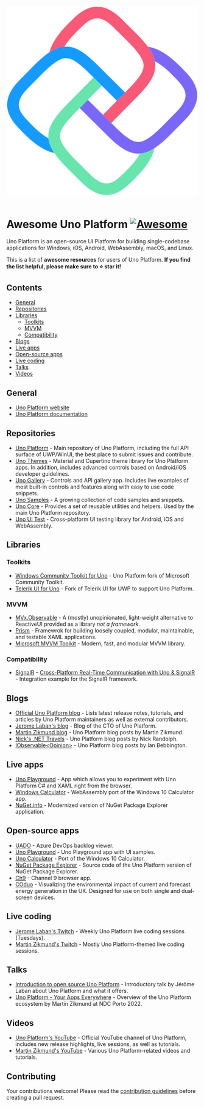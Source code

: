 <div align="center">
	<div>
		<img width="500" src="media/logo.png" alt="Awesome Uno Platform">
	</div>
	<br>
</div>

# Awesome Uno Platform  [![Awesome](https://awesome.re/badge.svg)](https://awesome.re)

Uno Platform is an open-source UI Platform for building single-codebase applications for Windows, iOS, Android, WebAssembly, macOS, and Linux. 

This is a list of **awesome resources** for users of Uno Platform. **If you find the list helpful, please make sure to ⭐  star it!**

## Contents

- [General](#general)
- [Repositories](#repositories)
- [Libraries](#libraries)
  - [Toolkits](#toolkits)
  - [MVVM](#mvvm)
  - [Compatibility](#compatibility)
- [Blogs](#blogs)
- [Live apps](#live-apps)
- [Open-source apps](#open-source-apps)
- [Live coding](#live-coding)
- [Talks](#talks)
- [Videos](#videos)

## General

- [Uno Platform website](https://platform.uno)
- [Uno Platform documentation](https://docs.platform.uno/)

## Repositories

- [Uno Platform](https://github.com/unoplatform/uno) - Main repository of Uno Platform, including the full API surface of UWP/WinUI, the best place to submit issues and contribute.
- [Uno Themes](https://github.com/unoplatform/Uno.Themes) - Material and Cupertino theme library for Uno Platform apps. In addition, includes advanced controls based on Android/iOS developer guidelines.
- [Uno Gallery](https://github.com/unoplatform/Uno.Gallery) - Controls and API gallery app. Includes live examples of most built-in controls and features along with easy to use code snippets.
- [Uno Samples](https://github.com/unoplatform/Uno.Samples) - A growing collection of code samples and snippets.
- [Uno Core](https://github.com/unoplatform/Uno.Core) - Provides a set of reusable utilities and helpers. Used by the main Uno Platform repository.
- [Uno UI Test](https://github.com/unoplatform/Uno.UITest) - Cross-platform UI testing library for Android, iOS and WebAssembly.

## Libraries

### Toolkits
- [Windows Community Toolkit for Uno](https://github.com/unoplatform/Uno.WindowsCommunityToolkit) - Uno Platform fork of Microsoft Community Toolkit.
- [Telerik UI for Uno](https://github.com/unoplatform/Uno.Telerik.UI-For-UWP) - Fork of Telerik UI for UWP to support Uno Platform.

### MVVM
- [MVx.Observable](https://www.nuget.org/packages/MVx.Observable/) - A (mostly) unopinionated, light-weight alternative to ReactiveUI provided as a library _not a framework_.
- [Prism](https://prismlibrary.com/) - Framewrok for building loosely coupled, modular, maintainable, and testable XAML applications.
- [Microsoft MVVM Toolkit](https://docs.microsoft.com/en-us/windows/communitytoolkit/mvvm/introduction) - Modern, fast, and modular MVVM library.

### Compatibility
- [SignalR](https://docs.microsoft.com/en-us/aspnet/signalr/overview/getting-started/introduction-to-signalr) - [Cross-Platform Real-Time Communication with Uno & SignalR](https://ian.bebbs.co.uk/posts/UnoChat) - Integration example for the SignalR framework.

## Blogs
- [Official Uno Platform blog](https://platform.uno/blog/) - Lists latest release notes, tutorials, and articles by Uno Platform maintainers as well as external contributors.
- [Jerome Laban's blog](https://jaylee.org/) - Blog of the CTO of Uno Platform.
- [Martin Zikmund blog](https://blog.mzikmund.com/category/development/uno-platform/) - Uno Platform blog posts by Martin Zikmund.
- [Nick's .NET Travels](https://nicksnettravels.builttoroam.com/tag/uno/) - Uno Platform blog posts by Nick Randolph.
- [IObservable\<Opinion\>](https://ian.bebbs.co.uk/tags/uno-platform) - Uno Platform blog posts by Ian Bebbington.

## Live apps

- [Uno Playground](https://playground.platform.uno) - App which allows you to experiment with Uno Platform C# and XAML right from the browser.
- [Windows Calculator](https://calculator.platform.uno/) - WebAssembly port of the Windows 10 Calculator app.
- [NuGet.info](https://nuget.info/) - Modernized version of NuGet Package Explorer application.

## Open-source apps
- [UADO](https://github.com/unoplatform/uado) - Azure DevOps backlog viewer.
- [Uno Playground](https://github.com/unoplatform/Uno.Playground) - Uno Playground app with UI samples.
- [Uno Calculator](https://github.com/unoplatform/calculator) - Port of the Windows 10 Calculator.
- [NuGet Package Explorer](https://github.com/NuGetPackageExplorer/NuGetPackageExplorer/tree/main/Uno) - Source code of the Uno Platform version of NuGet Package Explorer.
- [Ch9](https://github.com/unoplatform/Uno.Ch9) - Channel 9 browser app.
- [COduo](https://github.com/ibebbs/CODuo) - Visualizing the environmental impact of current and forecast energy generation in the UK. Designed for use on both single and dual-screen devices.

## Live coding

- [Jerome Laban's Twitch](https://www.twitch.tv/jeromelaban) - Weekly Uno Platform live coding sessions (Tuesdays).
- [Martin Zikmund's Twitch](https://www.twitch.tv/martinzikmund) - Mostly Uno Platform-themed live coding sessions.

## Talks

- [Introduction to open source Uno Platform](https://youtu.be/vRzTr8XYau0) - Introductory talk by Jérôme Laban about Uno Platform and what it offers.
- [Uno Platform - Your Apps Everywhere](https://youtu.be/dX69x-D6COI) - Overview of the Uno Platform ecosystem by Martin Zikmund at NDC Porto 2022.

## Videos

- [Uno Platform's YouTube](https://www.youtube.com/@unoplatform) - Official YouTube channel of Uno Platform, includes new release highlights, live sessions, as well as tutorials.
- [Martin Zikmund's YouTube](https://www.youtube.com/@mzikmund) - Various Uno Platform-related videos and tutorials.

## Contributing

Your contributions welcome! Please read the [contribution guidelines](contributing.md) before creating a pull request.
